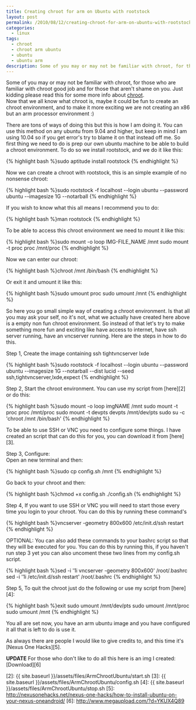 ```yaml
---
title: Creating chroot for arm on Ubuntu with rootstock
layout: post
permalink: /2010/08/12/creating-chroot-for-arm-on-ubuntu-with-rootstock/
categories:
  - linux
tags:
  - chroot
  - chroot arm ubuntu
  - ubuntu
  - ubuntu arm
description: Some of you may or may not be familiar with chroot, for those who are familiar with chroot good job and for those that aren't shame on you.
---
```

Some of you may or may not be familiar with chroot, for those who are familiar with chroot good job and for those that aren't shame on you. Just kidding please read this for some more info about [chroot][1].  
Now that we all know what chroot is, maybe it could be fun to create an chroot environment, and to make it more exciting we are not creating an x86 but an arm processor environment :)

There are tons of ways of doing this but this is how I am doing it. You can use this method on any ubuntu from 9.04 and higher, but keep in mind I am using 10.04 so if you get error's try to blame it on that instead off me. So first thing we need to do is prep our own ubuntu machine to be able to build a chroot environment. To do so we install rootstock, and we do it like this:

{% highlight bash %}sudo aptitude install rootstock
{% endhighlight %}

Now we can create a chroot with rootstock, this is an simple example of no nonsense chroot:

{% highlight bash %}sudo rootstock -f localhost --login ubuntu --password ubuntu --imagesize 1G --notarball
{% endhighlight %}

If you wish to know what this all means I recommend you to do:

{% highlight bash %}man rootstock
{% endhighlight %}

To be able to access this chroot environment we need to mount it like this:

{% highlight bash %}sudo mount -o loop IMG-FILE_NAME /mnt
sudo mount -t proc proc /mnt/proc
{% endhighlight %}

Now we can enter our chroot:

{% highlight bash %}chroot /mnt /bin/bash
{% endhighlight %}

Or exit it and umount it like this:

{% highlight bash %}sudo umount proc 
sudo umount /mnt
{% endhighlight %}

So here you go small simple way of creating a chroot environment. Is that all you may ask your self, no it's not, what we actually have created here above is a empty non fun chroot environment. So instead of that let's try to make something more fun and exciting like have access to internet, have ssh server running, have an vncserver running. Here are the steps in how to do this.

Step 1, Create the image containing ssh tightvncserver lxde

{% highlight bash %}sudo rootstock -f localhost --login ubuntu --password ubuntu --imagesize 1G --notarball --dist lucid --seed ssh,tightvncserver,lxde,expect
{% endhighlight %}

Step 2, Start the chroot environment. You can use my script from [here][2] or do this:

{% highlight bash %}sudo mount -o loop imgNAME /mnt
sudo mount -t proc proc /mnt/proc 
sudo mount -t devpts devpts /mnt/dev/pts
sudo su -c 'chroot /mnt /bin/bash'
{% endhighlight %}

To be able to use SSH or VNC you need to configure some things. I have created an script that can do this for you, you can download it from [here][3].

Step 3, Configure:  
Open an new terminal and then:

{% highlight bash %}sudo cp config.sh /mnt
{% endhighlight %}

Go back to your chroot and then:

{% highlight bash %}chmod +x config.sh
./config.sh
{% endhighlight %}

Step 4, If you want to use SSH or VNC you will need to start those every time you login to your chroot. You can do this by running these command's

{% highlight bash %}vncserver -geometry 800x600
/etc/init.d/ssh restart
{% endhighlight %}

OPTIONAL: You can also add these commands to your bashrc script so that they will be executed for you. You can do this by running this, if you haven't run step 3 yet you can also uncoment these two lines from my config.sh script.

{% highlight bash %}sed -i '1i vncserver -geometry 800x600' /root/.bashrc 
sed -i '1i /etc/init.d/ssh restart' /root/.bashrc
{% endhighlight %}

Step 5, To quit the chroot just do the following or use my script from [here][4]:

{% highlight bash %}exit
sudo umount /mnt/dev/pts 
sudo umount /mnt/proc 
sudo umount /mnt
{% endhighlight %}

You all are set now, you have an arm ubuntu image and you have configured it all that is left to do is use it.

As always there are people I would like to give credits to, and this time it's [Nexus One Hacks][5].

**UPDATE** For those who don't like to do all this here is an img I created: [Download][6]

 [1]: http://en.wikipedia.org/wiki/Chroot
 [2]: {{ site.baseurl }}/assets/files/ArmChrootUbuntu/start.sh
 [3]: {{ site.baseurl }}/assets/files/ArmChrootUbuntu/config.sh
 [4]: {{ site.baseurl }}/assets/files/ArmChrootUbuntu/stop.sh
 [5]: http://nexusonehacks.net/nexus-one-hacks/how-to-install-ubuntu-on-your-nexus-oneandroid/
 [6]: http://www.megaupload.com/?d=YKUX4Q89